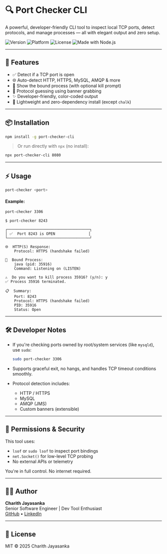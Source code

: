 # 🔍 Port Checker CLI

A powerful, developer-friendly CLI tool to inspect local TCP ports, detect protocols, and manage processes — all with elegant output and zero setup.

![Version](https://img.shields.io/badge/version-1.0.0-blue)
![Platform](https://img.shields.io/badge/platform-macos%20%7C%20linux-lightgrey)
![License](https://img.shields.io/badge/license-MIT-green)
![Made with Node.js](https://img.shields.io/badge/made%20with-Node.js-brightgreen)

---

## 🚀 Features

- ✅ Detect if a TCP port is open
- 🌐 Auto-detect HTTP, HTTPS, MySQL, AMQP & more
- 🧩 Show the bound process (with optional kill prompt)
- 🧠 Protocol guessing using banner grabbing
- ✨ Developer-friendly, color-coded output
- 🧪 Lightweight and zero-dependency install (except `chalk`)

---

## 📦 Installation

```bash
npm install -g port-checker-cli
```

> Or run directly with `npx` (no install):

```bash
npx port-checker-cli 8080
```

---

## ⚡ Usage

```bash
port-checker <port>
```

#### Example:

```bash
port-checker 3306
```

```
$ port-checker 8243

┌─────────────────────────────────────┐
│ ✅  Port 8243 is OPEN               │
└─────────────────────────────────────┘

🌐  HTTP(S) Response:
    Protocol: HTTPS (handshake failed)

🧩  Bound Process:
    java (pid: 35916)
    Command: Listening on (LISTEN)

⚠️  Do you want to kill process 35916? (y/n): y
✅ Process 35916 terminated.

📋  Summary:
    Port: 8243
    Protocol: HTTPS (handshake failed)
    PID: 35916
    Status: Open

```

---

## 🛠 Developer Notes

- If you're checking ports owned by root/system services (like `mysqld`), use `sudo`:
  ```bash
  sudo port-checker 3306
  ```

- Supports graceful exit, no hangs, and handles TCP timeout conditions smoothly.

- Protocol detection includes:
    - HTTP / HTTPS
    - MySQL
    - AMQP (JMS)
    - Custom banners (extensible)

---

## 🔐 Permissions & Security

This tool uses:
- `lsof` or `sudo lsof` to inspect port bindings
- `net.Socket()` for low-level TCP probing
- No external APIs or telemetry

You're in full control. No internet required.

---

## 👨‍💻 Author

**Charith Jayasanka**  
Senior Software Engineer | Dev Tool Enthusiast  
[GitHub](https://github.com/charithg) • [LinkedIn](https://www.linkedin.com/in/charithjayasanka)

---

## 📝 License

MIT © 2025 Charith Jayasanka
